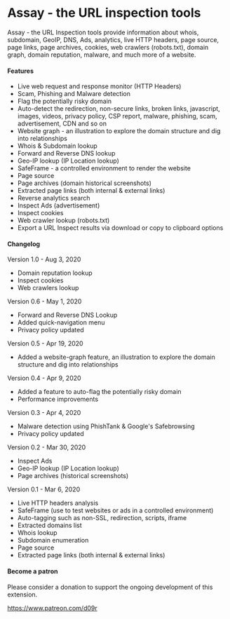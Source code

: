 # Assay - the URL inspection tools
Assay - the URL Inspection tools provide information about whois, subdomain, GeoIP, DNS, Ads, analytics, live HTTP headers, page source, page links, page archives, cookies, web crawlers (robots.txt), domain graph, domain reputation, malware, and much more of a website.

#### Features
* Live web request and response monitor (HTTP Headers)
* Scam, Phishing and Malware detection
* Flag the potentially risky domain
* Auto-detect the redirection, non-secure links, broken links, javascript, images, videos, privacy policy, CSP report, malware, phishing, scam, advertisement, CDN and so on
* Website graph - an illustration to explore the domain structure and dig into relationships
* Whois & Subdomain lookup
* Forward and Reverse DNS lookup
* Geo-IP lookup (IP Location lookup)
* SafeFrame - a controlled environment to render the website
* Page source
* Page archives (domain historical screenshots)
* Extracted page links (both internal & external links)
* Reverse analytics search
* Inspect Ads (advertisement)
* Inspect cookies
* Web crawler lookup (robots.txt)
* Export a URL Inspect results via download or copy to clipboard options

#### Changelog
Version 1.0 - Aug 3, 2020
+ Domain reputation lookup
+ Inspect cookies
+ Web crawlers lookup

Version 0.6 - May 1, 2020
+ Forward and Reverse DNS Lookup
+ Added quick-navigation menu
+ Privacy policy updated

Version 0.5 - Apr 19, 2020
+ Added a website-graph feature, an illustration to explore the domain structure and dig into relationships

Version 0.4 - Apr 9, 2020
+ Added a feature to auto-flag the potentially risky domain
+ Performance improvements

Version 0.3 - Apr 4, 2020
+ Malware detection using PhishTank &amp; Google's Safebrowsing
+ Privacy policy updated

Version 0.2 - Mar 30, 2020
+ Inspect Ads
+ Geo-IP lookup (IP Location lookup)
+ Page archives (historical screenshots)

Version 0.1 - Mar 6, 2020
+ Live HTTP headers analysis
+ SafeFrame (use to test websites or ads in a controlled environment)
+ Auto-tagging such as non-SSL, redirection, scripts, iframe
+ Extracted domains list
+ Whois lookup
+ Subdomain enumeration
+ Page source
+ Extracted page links (both internal & external links)

#### Become a patron
Please consider a donation to support the ongoing development of this extension.

https://www.patreon.com/d09r
